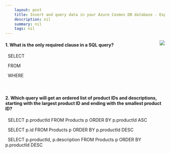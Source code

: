 ```yaml
---
    layout: post
    title: Insert and query data in your Azure Cosmos DB database - Explore SQL query types
    description: nil
    summary: nil
    tags: nil
---
```



 <a target="_blank" href="https://docs.microsoft.com/en-us/learn/modules/access-data-with-cosmos-db-and-sql-api/4-query-types/"><i class="fas fa-external-link-alt"></i> </a>
 <img align="right" src="https://docs.microsoft.com/en-us/learn/achievements/access-data-with-cosmos-db-and-sql-api.svg">
####  1. What is the only required clause in a SQL query?


<i class='fas fa-check-square' style='color: Dodgerblue;'></i> &nbsp;&nbsp;SELECT

<i class='far fa-square'></i> &nbsp;&nbsp;FROM

<i class='far fa-square'></i> &nbsp;&nbsp;WHERE
<br />
<br />
<br />

####  2. Which query will get an ordered list of product IDs and descriptions, starting with the largest product ID and ending with the smallest product ID?


<i class='far fa-square'></i> &nbsp;&nbsp;SELECT p.productId FROM Products p ORDER BY p.productId ASC

<i class='far fa-square'></i> &nbsp;&nbsp;SELECT p.id FROM Products p ORDER BY p.productId DESC

<i class='fas fa-check-square' style='color: Dodgerblue;'></i> &nbsp;&nbsp;SELECT p.productId, p.description FROM Products p ORDER BY p.productId DESC
<br />
<br />
<br />
